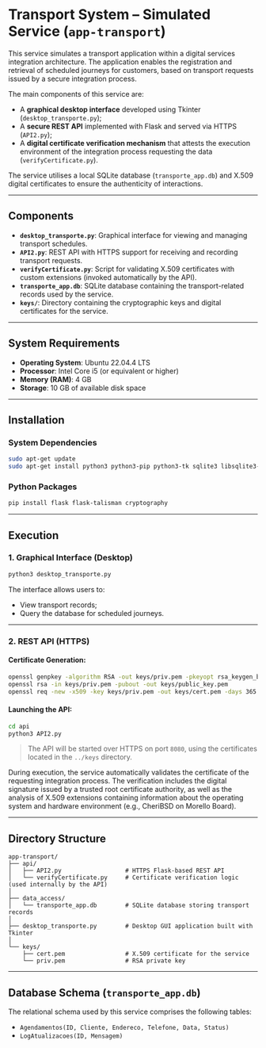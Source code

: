 # Transport System – Simulated Service (`app-transport`)

This service simulates a transport application within a digital services integration architecture. The application enables the registration and retrieval of scheduled journeys for customers, based on transport requests issued by a secure integration process.

The main components of this service are:

- A **graphical desktop interface** developed using Tkinter (`desktop_transporte.py`);
- A **secure REST API** implemented with Flask and served via HTTPS (`API2.py`);
- A **digital certificate verification mechanism** that attests the execution environment of the integration process requesting the data (`verifyCertificate.py`).

The service utilises a local SQLite database (`transporte_app.db`) and X.509 digital certificates to ensure the authenticity of interactions.

---

## Components

- **`desktop_transporte.py`**: Graphical interface for viewing and managing transport schedules.
- **`API2.py`**: REST API with HTTPS support for receiving and recording transport requests.
- **`verifyCertificate.py`**: Script for validating X.509 certificates with custom extensions (invoked automatically by the API).
- **`transporte_app.db`**: SQLite database containing the transport-related records used by the service.
- **`keys/`**: Directory containing the cryptographic keys and digital certificates for the service.

---

## System Requirements

- **Operating System**: Ubuntu 22.04.4 LTS
- **Processor**: Intel Core i5 (or equivalent or higher)
- **Memory (RAM)**: 4 GB
- **Storage**: 10 GB of available disk space

---

## Installation

### System Dependencies

```bash
sudo apt-get update
sudo apt-get install python3 python3-pip python3-tk sqlite3 libsqlite3-dev openssl
```

### Python Packages

```bash
pip install flask flask-talisman cryptography
```

---

## Execution

### 1. Graphical Interface (Desktop)

```bash
python3 desktop_transporte.py
```

The interface allows users to:

- View transport records;
- Query the database for scheduled journeys.

---

### 2. REST API (HTTPS)

#### Certificate Generation:

```bash
openssl genpkey -algorithm RSA -out keys/priv.pem -pkeyopt rsa_keygen_bits:2048
openssl rsa -in keys/priv.pem -pubout -out keys/public_key.pem
openssl req -new -x509 -key keys/priv.pem -out keys/cert.pem -days 365
```

#### Launching the API:

```bash
cd api
python3 API2.py
```

> The API will be started over HTTPS on port `8080`, using the certificates located in the `../keys` directory.

During execution, the service automatically validates the certificate of the requesting integration process. The verification includes the digital signature issued by a trusted root certificate authority, as well as the analysis of X.509 extensions containing information about the operating system and hardware environment (e.g., CheriBSD on Morello Board).

---

## Directory Structure

```plaintext
app-transport/
├── api/
│   ├── API2.py                  # HTTPS Flask-based REST API
│   └── verifyCertificate.py     # Certificate verification logic (used internally by the API)
│
├── data_access/
│   └── transporte_app.db        # SQLite database storing transport records
│
├── desktop_transporte.py        # Desktop GUI application built with Tkinter
│
└── keys/
    ├── cert.pem                 # X.509 certificate for the service
    └── priv.pem                 # RSA private key
```

---

## Database Schema (`transporte_app.db`)

The relational schema used by this service comprises the following tables:

- `Agendamentos(ID, Cliente, Endereco, Telefone, Data, Status)`
- `LogAtualizacoes(ID, Mensagem)`
